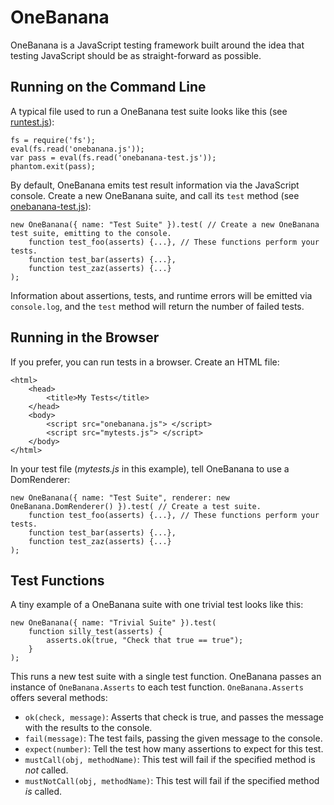 OneBanana
=========

OneBanana is a JavaScript testing framework built around the idea that testing JavaScript should be as straight-forward as possible.


Running on the Command Line
---------------------------


A typical file used to run a OneBanana test suite looks like this (see [runtest.js](https://github.com/craser/OneBanana/blob/master/runtest.js)):

    fs = require('fs');
    eval(fs.read('onebanana.js'));
    var pass = eval(fs.read('onebanana-test.js'));
    phantom.exit(pass);

By default, OneBanana emits test result information via the JavaScript console. Create a new OneBanana suite, and call its `test` method (see [onebanana-test.js](https://github.com/craser/OneBanana/blob/master/onebanana-test.js)):

    new OneBanana({ name: "Test Suite" }).test( // Create a new OneBanana test suite, emitting to the console.
        function test_foo(asserts) {...}, // These functions perform your tests.
        function test_bar(asserts) {...}, 
        function test_zaz(asserts) {...}
    );

Information about assertions, tests, and runtime errors will be emitted via `console.log`, and the `test` method will return the number of failed tests.

Running in the Browser
----------------------

If you prefer, you can run tests in a browser. Create an HTML file:

    <html>
        <head>
            <title>My Tests</title>
        </head>
        <body>
            <script src="onebanana.js"> </script>
            <script src="mytests.js"> </script>
        </body>
    </html>


In your test file (*mytests.js* in this example), tell OneBanana to use a DomRenderer:

    new OneBanana({ name: "Test Suite", renderer: new OneBanana.DomRenderer() }).test( // Create a test suite.
        function test_foo(asserts) {...}, // These functions perform your tests.
        function test_bar(asserts) {...}, 
        function test_zaz(asserts) {...}
    );


Test Functions
--------------

A tiny example of a OneBanana suite with one trivial test looks like this:

    new OneBanana({ name: "Trivial Suite" }).test(
        function silly_test(asserts) {
            asserts.ok(true, "Check that true == true");
        }
    );

This runs a new test suite with a single test function. OneBanana passes an instance of `OneBanana.Asserts` to each test function. `OneBanana.Asserts` offers several methods:

  - ```ok(check, message)```: Asserts that check is true, and passes the message with the results to the console.
  - ```fail(message)```: The test fails, passing the given message to the console.
  - ```expect(number)```: Tell the test how many assertions to expect for this test.
  - ```mustCall(obj, methodName)```: This test will fail if the specified method is *not* called.
  - ```mustNotCall(obj, methodName)```: This test will fail if the specified method *is* called.


    
